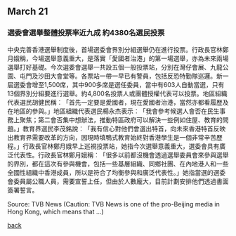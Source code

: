 ## March 21

### 選委會選舉整體投票率近九成 約4380名選民投票

中央完善香港選舉制度後，首場選委會界別分組選舉仍在進行投票。行政長官林鄭月娥稱，今場選舉意義重大，是落實「愛國者治港」的第一場選舉，亦為未來兩場選舉打好基礎。今次選委會選舉一共設五個一般投票站，分別在灣仔會展、九龍公園、屯門及沙田大會堂等。各票站一帶一早已有警員，包括反恐特勤隊巡邏。新一屆選委會增至1,500席，其中900多席是選任委員，當中有603人自動當選，只有13個界別分組要進行選舉。約4,800名投票人或團體授權代表可以投票。地區組織代表選民胡健民稱︰「首先一定要是愛國者，現在愛國者治港，當然亦都看履歷及在地區的參與。」地區組織代表選民楊永杰表示︰「我會參考候選人會否在民生事務上聚焦；第二會否集中想辦法，推動特區政府可以解決一些例如住屋、教育的問題。」教育界選民李茂銘說︰「我有信心對他們會選出特首，向未來香港特首反映出教育界需要改革的方向，因現時填鴨式教育始終對香港學生是一個非常辛苦歷程。」行政長官林鄭月娥早上巡視投票站，她指今次選舉意義重大，選委會具有廣泛代表性。行政長官林鄭月娥稱︰「很多以前都沒機會透過選舉委員會來參與選舉的界別，都在這次有參與機會，包括一些基層組織、同鄉社團、在內地港人和一些全國性組織中香港成員，所以是符合了均衡參與和廣泛代表性。」她指當選的選委會委員屬公職人員，需要宣誓上任，但由於人數龐大，目前計劃安排他們透過書面簽署誓言。

Source: TVB News (Caution: TVB News is one of the pro-Beijing media in Hong Kong, which means that ...)

[back](./)
